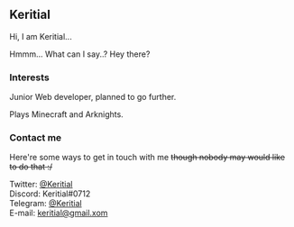 ## Keritial  

Hi, I am Keritial...

Hmmm... What can I say..? Hey there?

### Interests

Junior Web developer, planned to go further.

Plays Minecraft and Arknights.

### Contact me

Here're some ways to get in touch with me ~~though nobody may would like to do that :/~~

Twitter: [@Keritial](https://twitter.com/Keritial)  
Discord: Keritial#0712  
Telegram: [@Keritial](https://t.me/Keritial)  
E-mail: [keritial@gmail.xom](mailto:keritial@gmail.com)  
